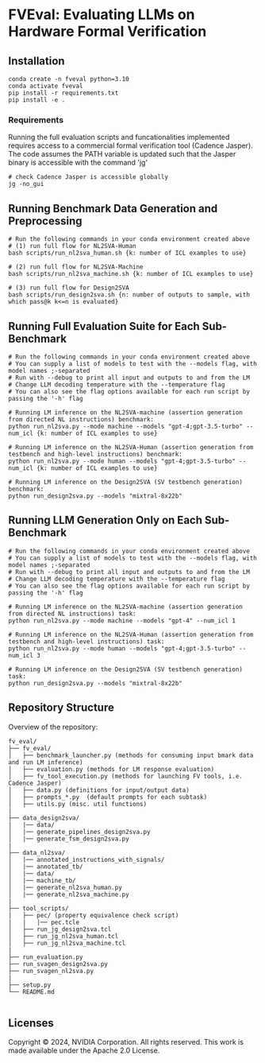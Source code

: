 # FVEval: Evaluating LLMs on Hardware Formal Verification

## Installation
```
conda create -n fveval python=3.10
conda activate fveval
pip install -r requirements.txt
pip install -e .
```

### Requirements
Running the full evaluation scripts and funcationalities implemented requires access to a commercial formal verification tool (Cadence Jasper).
The code assumes the PATH variable is updated such that the Jasper binary is accessible with the command 'jg'
```{bash}
# check Cadence Jasper is accessible globally
jg -no_gui
```


##  Running Benchmark Data Generation and Preprocessing

```{python}
# Run the following commands in your conda environment created above
# (1) run full flow for NL2SVA-Human
bash scripts/run_nl2sva_human.sh {k: number of ICL examples to use}

# (2) run full flow for NL2SVA-Machine
bash scripts/run_nl2sva_machine.sh {k: number of ICL examples to use}

# (3) run full flow for Design2SVA
bash scripts/run_design2sva.sh {n: number of outputs to sample, with which pass@k k<=n is evaluated}
```

##  Running Full Evaluation Suite for Each Sub-Benchmark
```{python}
# Run the following commands in your conda environment created above
# You can supply a list of models to test with the --models flag, with model names ;-separated
# Run with --debug to print all input and outputs to and from the LM
# Change LLM decoding temperature with the --temperature flag
# You can also see the flag options available for each run script by passing the '-h' flag

# Running LM inference on the NL2SVA-machine (assertion generation from directed NL instructions) benchmark:
python run_nl2sva.py --mode machine --models "gpt-4;gpt-3.5-turbo" --num_icl {k: number of ICL examples to use}

# Running LM inference on the NL2SVA-Human (assertion generation from testbench and high-level instructions) benchmark:
python run_nl2sva.py --mode human --models "gpt-4;gpt-3.5-turbo" --num_icl {k: number of ICL examples to use}

# Running LM inference on the Design2SVA (SV testbench generation) benchmark:
python run_design2sva.py --models "mixtral-8x22b" 
```

##  Running LLM Generation Only on Each Sub-Benchmark
```{python}
# Run the following commands in your conda environment created above
# You can supply a list of models to test with the --models flag, with model names ;-separated
# Run with --debug to print all input and outputs to and from the LM
# Change LLM decoding temperature with the --temperature flag
# You can also see the flag options available for each run script by passing the '-h' flag

# Running LM inference on the NL2SVA-machine (assertion generation from directed NL instructions) task:
python run_nl2sva.py --mode machine --models "gpt-4" --num_icl 1

# Running LM inference on the NL2SVA-Human (assertion generation from testbench and high-level instructions) task:
python run_nl2sva.py --mode human --models "gpt-4;gpt-3.5-turbo" --num_icl 3

# Running LM inference on the Design2SVA (SV testbench generation) task:
python run_design2sva.py --models "mixtral-8x22b" 
```



##  Repository Structure
Overview of the repository:
```
fv_eval/
├── fv_eval/
│   ├── benchmark_launcher.py (methods for consuming input bmark data and run LM inference)
│   ├── evaluation.py (methods for LM response evaluation)
│   ├── fv_tool_execution.py (methods for launching FV tools, i.e. Cadence Jasper)
│   ├── data.py (definitions for input/output data)
│   ├── prompts_*.py  (default prompts for each subtask)
│   ├── utils.py (misc. util functions)
|
├── data_design2sva/
|   |── data/  
│   |── generate_pipelines_design2sva.py 
│   |── generate_fsm_design2sva.py 
|
├── data_nl2sva/
│   |── annotated_instructions_with_signals/ 
│   |── annotated_tb/ 
│   |── data/ 
│   |── machine_tb/ 
│   |── generate_nl2sva_human.py 
│   |── generate_nl2sva_machine.py 
|
├── tool_scripts/ 
|   ├── pec/ (property equivalence check script)
|   |   |── pec.tcle
│   ├── run_jg_design2sva.tcl
│   ├── run_jg_nl2sva_human.tcl
│   ├── run_jg_nl2sva_machine.tcl
|
├── run_evaluation.py
├── run_svagen_design2sva.py
├── run_svagen_nl2sva.py
|
├── setup.py
└── README.md


```

## Licenses
Copyright © 2024, NVIDIA Corporation. All rights reserved.
This work is made available under the Apache 2.0 License.